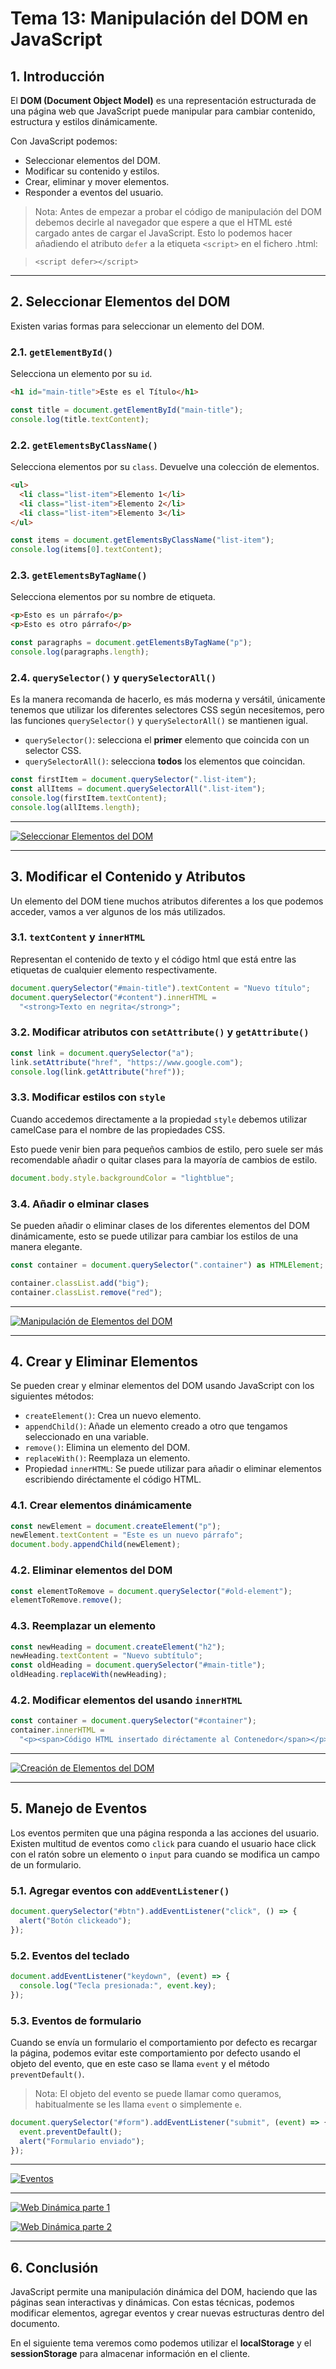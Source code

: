 # **Tema 13: Manipulación del DOM en JavaScript**

## **1. Introducción**

El **DOM (Document Object Model)** es una representación estructurada de una página web que JavaScript puede manipular para cambiar contenido, estructura y estilos dinámicamente.

Con JavaScript podemos:

- Seleccionar elementos del DOM.
- Modificar su contenido y estilos.
- Crear, eliminar y mover elementos.
- Responder a eventos del usuario.

> Nota: Antes de empezar a probar el código de manipulación del DOM debemos decirle al navegador que espere a que el HTML esté cargado antes de cargar el JavaScript. Esto lo podemos hacer añadiendo el atributo `defer` a la etiqueta `<script>` en el fichero .html:

> `<script defer></script>`

---

## **2. Seleccionar Elementos del DOM**

Existen varias formas para seleccionar un elemento del DOM.

### **2.1. `getElementById()`**

Selecciona un elemento por su `id`.

```html
<h1 id="main-title">Este es el Título</h1>
```

```js
const title = document.getElementById("main-title");
console.log(title.textContent);
```

### **2.2. `getElementsByClassName()`**

Selecciona elementos por su `class`. Devuelve una colección de elementos.

```html
<ul>
  <li class="list-item">Elemento 1</li>
  <li class="list-item">Elemento 2</li>
  <li class="list-item">Elemento 3</li>
</ul>
```

```js
const items = document.getElementsByClassName("list-item");
console.log(items[0].textContent);
```

### **2.3. `getElementsByTagName()`**

Selecciona elementos por su nombre de etiqueta.

```html
<p>Esto es un párrafo</p>
<p>Esto es otro párrafo</p>
```

```js
const paragraphs = document.getElementsByTagName("p");
console.log(paragraphs.length);
```

### **2.4. `querySelector()` y `querySelectorAll()`**

Es la manera recomanda de hacerlo, es más moderna y versátil, únicamente tenemos que utilizar los diferentes selectores CSS según necesitemos, pero las funciones `querySelector()` y `querySelectorAll()` se mantienen igual.

- `querySelector()`: selecciona el **primer** elemento que coincida con un selector CSS.
- `querySelectorAll()`: selecciona **todos** los elementos que coincidan.

```js
const firstItem = document.querySelector(".list-item");
const allItems = document.querySelectorAll(".list-item");
console.log(firstItem.textContent);
console.log(allItems.length);
```

---

[![Seleccionar Elementos del DOM](https://img.youtube.com/vi/nB6KHr9U6mE/0.jpg)](https://www.youtube.com/watch?v=nB6KHr9U6mE&list=PLzA2VyZwsq__JeA3Xa02uWT08Ljji931m)

---

## **3. Modificar el Contenido y Atributos**

Un elemento del DOM tiene muchos atributos diferentes a los que podemos acceder, vamos a ver algunos de los más utilizados.

### **3.1. `textContent` y `innerHTML`**

Representan el contenido de texto y el código html que está entre las etiquetas de cualquier elemento respectivamente.

```js
document.querySelector("#main-title").textContent = "Nuevo título";
document.querySelector("#content").innerHTML =
  "<strong>Texto en negrita</strong>";
```

### **3.2. Modificar atributos con `setAttribute()` y `getAttribute()`**

```js
const link = document.querySelector("a");
link.setAttribute("href", "https://www.google.com");
console.log(link.getAttribute("href"));
```

### **3.3. Modificar estilos con `style`**

Cuando accedemos directamente a la propiedad `style` debemos utilizar camelCase para el nombre de las propiedades CSS.

Esto puede venir bien para pequeños cambios de estilo, pero suele ser más recomendable añadir o quitar clases para la mayoría de cambios de estilo.

```js
document.body.style.backgroundColor = "lightblue";
```

### **3.4. Añadir o elminar clases**

Se pueden añadir o eliminar clases de los diferentes elementos del DOM dinámicamente, esto se puede utilizar para cambiar los estilos de una manera elegante.

```js
const container = document.querySelector(".container") as HTMLElement;

container.classList.add("big");
container.classList.remove("red");
```

---

[![Manipulación de Elementos del DOM](https://img.youtube.com/vi/Qh3PDWMl1iM/0.jpg)](https://www.youtube.com/watch?v=Qh3PDWMl1iM&list=PLzA2VyZwsq__JeA3Xa02uWT08Ljji931m)

---

## **4. Crear y Eliminar Elementos**

Se pueden crear y elminar elementos del DOM usando JavaScript con los siguientes métodos:

- `createElement()`: Crea un nuevo elemento.
- `appendChild()`: Añade un elemento creado a otro que tengamos seleccionado en una variable.
- `remove()`: Elimina un elemento del DOM.
- `replaceWith()`: Reemplaza un elemento.
- Propiedad `innerHTML`: Se puede utilizar para añadir o eliminar elementos escribiendo diréctamente el código HTML.

### **4.1. Crear elementos dinámicamente**

```js
const newElement = document.createElement("p");
newElement.textContent = "Este es un nuevo párrafo";
document.body.appendChild(newElement);
```

### **4.2. Eliminar elementos del DOM**

```js
const elementToRemove = document.querySelector("#old-element");
elementToRemove.remove();
```

### **4.3. Reemplazar un elemento**

```js
const newHeading = document.createElement("h2");
newHeading.textContent = "Nuevo subtítulo";
const oldHeading = document.querySelector("#main-title");
oldHeading.replaceWith(newHeading);
```

### **4.2. Modificar elementos del usando `innerHTML`**

```js
const container = document.querySelector("#container");
container.innerHTML =
  "<p><span>Código HTML insertado diréctamente al Contenedor</span></p>";
```

---

[![Creación de Elementos del DOM](https://img.youtube.com/vi/fFF77mgl6_Q/0.jpg)](https://www.youtube.com/watch?v=fFF77mgl6_Q&list=PLzA2VyZwsq__JeA3Xa02uWT08Ljji931m)

---

## **5. Manejo de Eventos**

Los eventos permiten que una página responda a las acciones del usuario. Existen multitud de eventos como `click` para cuando el usuario hace click con el ratón sobre un elemento o `input` para cuando se modifica un campo de un formulario.

### **5.1. Agregar eventos con `addEventListener()`**

```js
document.querySelector("#btn").addEventListener("click", () => {
  alert("Botón clickeado");
});
```

### **5.2. Eventos del teclado**

```js
document.addEventListener("keydown", (event) => {
  console.log("Tecla presionada:", event.key);
});
```

### **5.3. Eventos de formulario**

Cuando se envía un formulario el comportamiento por defecto es recargar la página, podemos evitar este comportamiento por defecto usando el objeto del evento, que en este caso se llama `event` y el método `preventDefault()`.

> Nota: El objeto del evento se puede llamar como queramos, habitualmente se les llama `event` o simplemente `e`.

```js
document.querySelector("#form").addEventListener("submit", (event) => {
  event.preventDefault();
  alert("Formulario enviado");
});
```

---

[![Eventos](https://img.youtube.com/vi/PRUiwhjkGbc/0.jpg)](https://www.youtube.com/watch?v=PRUiwhjkGbc&list=PLzA2VyZwsq__JeA3Xa02uWT08Ljji931m)

---

[![Web Dinámica parte 1](https://img.youtube.com/vi/UY18JrstVzk/0.jpg)](https://www.youtube.com/watch?v=UY18JrstVzk&list=PLzA2VyZwsq__JeA3Xa02uWT08Ljji931m)

[![Web Dinámica parte 2](https://img.youtube.com/vi/tdPG9lezPsk/0.jpg)](https://www.youtube.com/watch?v=tdPG9lezPsk&list=PLzA2VyZwsq__JeA3Xa02uWT08Ljji931m)

---

## **6. Conclusión**

JavaScript permite una manipulación dinámica del DOM, haciendo que las páginas sean interactivas y dinámicas. Con estas técnicas, podemos modificar elementos, agregar eventos y crear nuevas estructuras dentro del documento.

En el siguiente tema veremos como podemos utilizar el **localStorage** y el **sessionStorage** para almacenar información en el cliente.
